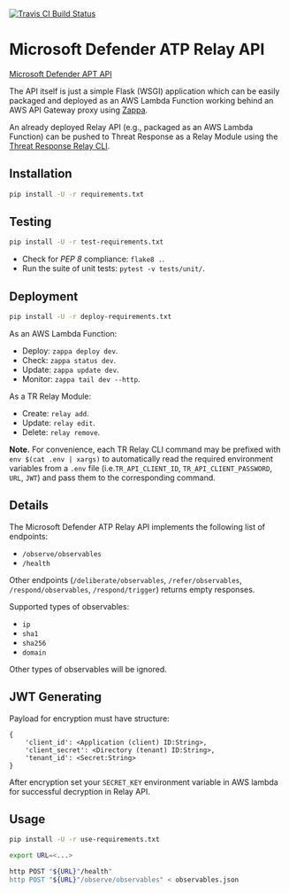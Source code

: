 [![Travis CI Build Status](https://travis-ci.com/CiscoSecurity/tr-05-serverless-microsoft-defender-atp.svg?branch=develop)](https://travis-ci.com/CiscoSecurity/tr-05-serverless-microsoft-defender-atp)

# Microsoft Defender ATP Relay API

[Microsoft Defender APT API](https://docs.microsoft.com/en-us/windows/security/threat-protection/microsoft-defender-atp)

The API itself is just a simple Flask (WSGI) application which can be easily
packaged and deployed as an AWS Lambda Function working behind an AWS API
Gateway proxy using [Zappa](https://github.com/Miserlou/Zappa).

An already deployed Relay API (e.g., packaged as an AWS Lambda Function) can
be pushed to Threat Response as a Relay Module using the
[Threat Response Relay CLI](https://github.com/threatgrid/tr-lambda-relay).

## Installation

```bash
pip install -U -r requirements.txt
```

## Testing

```bash
pip install -U -r test-requirements.txt
```

- Check for *PEP 8* compliance: `flake8 .`.
- Run the suite of unit tests: `pytest -v tests/unit/`.

## Deployment

```bash
pip install -U -r deploy-requirements.txt
```

As an AWS Lambda Function:
- Deploy: `zappa deploy dev`.
- Check: `zappa status dev`.
- Update: `zappa update dev`.
- Monitor: `zappa tail dev --http`.

As a TR Relay Module:
- Create: `relay add`.
- Update: `relay edit`.
- Delete: `relay remove`.

**Note.** For convenience, each TR Relay CLI command may be prefixed with
`env $(cat .env | xargs)` to automatically read the required environment
variables from a `.env` file (i.e.`TR_API_CLIENT_ID`, `TR_API_CLIENT_PASSWORD`,
`URL`, `JWT`) and pass them to the corresponding command.

## Details
The Microsoft Defender ATP Relay API implements the following list of endpoints:
* `/observe/observables`
* `/health`

Other endpoints (`/deliberate/observables`, `/refer/observables`, `/respond/observables`, `/respond/trigger`) 
returns empty responses.

Supported types of observables:
* `ip`
* `sha1`
* `sha256`
* `domain`

Other types of observables will be ignored.

## JWT Generating

Payload for encryption must have structure:
```
{
    'client_id': <Application (client) ID:String>,
    'client_secret': <Directory (tenant) ID:String>,
    'tenant_id': <Secret:String>
}
```

After encryption set your `SECRET_KEY` environment 
variable in AWS lambda for successful decryption in Relay API.

## Usage

```bash
pip install -U -r use-requirements.txt
```

```bash
export URL=<...>

http POST "${URL}"/health"
http POST "${URL}"/observe/observables" < observables.json